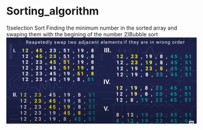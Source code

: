 # Sorting_algorithm
1)selection Sort
Finding the minimum number in the sorted array and swaping them with the begining of the number 
2)Bubble sort
![Alt text](https://github.com/technoboy100/Sorting_algorithm/blob/ac82b73bdd7a0b58ab3ecf265dc29e4af7ce7792/Screenshot%202023-08-08%20030423.png)
